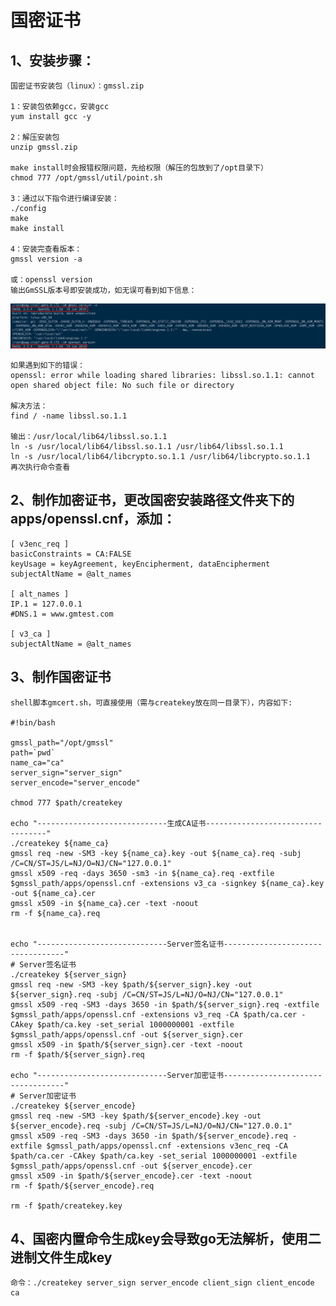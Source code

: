# 国密证书

## 1、安装步骤：

    国密证书安装包（linux）：gmssl.zip

    1：安装包依赖gcc，安装gcc
    yum install gcc -y

    2：解压安装包
    unzip gmssl.zip

    make install时会报错权限问题，先给权限（解压的包放到了/opt目录下）
    chmod 777 /opt/gmssl/util/point.sh

    3：通过以下指令进行编译安装：
    ./config
    make
    make install

    4：安装完查看版本：
    gmssl version -a

    或：openssl version
    输出GmSSL版本号即安装成功，如无误可看到如下信息：

![img.png](image/img.png)

    如果遇到如下的错误：
    openssl: error while loading shared libraries: libssl.so.1.1: cannot open shared object file: No such file or directory
    
    解决方法：
    find / -name libssl.so.1.1

    输出：/usr/local/lib64/libssl.so.1.1
    ln -s /usr/local/lib64/libssl.so.1.1 /usr/lib64/libssl.so.1.1
    ln -s /usr/local/lib64/libcrypto.so.1.1 /usr/lib64/libcrypto.so.1.1
    再次执行命令查看

## 2、制作加密证书，更改国密安装路径文件夹下的apps/openssl.cnf，添加：

    [ v3enc_req ]
    basicConstraints = CA:FALSE
    keyUsage = keyAgreement, keyEncipherment, dataEncipherment
    subjectAltName = @alt_names
    
    [ alt_names ]
    IP.1 = 127.0.0.1
    #DNS.1 = www.gmtest.com
    
    [ v3_ca ]
    subjectAltName = @alt_names

## 3、制作国密证书

    shell脚本gmcert.sh，可直接使用（需与createkey放在同一目录下），内容如下:

    #!bin/bash
    
    gmssl_path="/opt/gmssl"
    path=`pwd`
    name_ca="ca"
    server_sign="server_sign"
    server_encode="server_encode"
    
    chmod 777 $path/createkey
    
    echo "-----------------------------生成CA证书----------------------------------"
    ./createkey ${name_ca}
    gmssl req -new -SM3 -key ${name_ca}.key -out ${name_ca}.req -subj /C=CN/ST=JS/L=NJ/O=NJ/CN="127.0.0.1"
    gmssl x509 -req -days 3650 -sm3 -in ${name_ca}.req -extfile $gmssl_path/apps/openssl.cnf -extensions v3_ca -signkey ${name_ca}.key -out ${name_ca}.cer
    gmssl x509 -in ${name_ca}.cer -text -noout  
    rm -f ${name_ca}.req
    
    
    echo "-----------------------------Server签名证书----------------------------------"
    # Server签名证书
    ./createkey ${server_sign}
    gmssl req -new -SM3 -key $path/${server_sign}.key -out ${server_sign}.req -subj /C=CN/ST=JS/L=NJ/O=NJ/CN="127.0.0.1"
    gmssl x509 -req -SM3 -days 3650 -in $path/${server_sign}.req -extfile $gmssl_path/apps/openssl.cnf -extensions v3_req -CA $path/ca.cer -CAkey $path/ca.key -set_serial 1000000001 -extfile $gmssl_path/apps/openssl.cnf -out ${server_sign}.cer
    gmssl x509 -in $path/${server_sign}.cer -text -noout
    rm -f $path/${server_sign}.req
    
    echo "-----------------------------Server加密证书----------------------------------"
    # Server加密证书
    ./createkey ${server_encode}
    gmssl req -new -SM3 -key $path/${server_encode}.key -out ${server_encode}.req -subj /C=CN/ST=JS/L=NJ/O=NJ/CN="127.0.0.1"
    gmssl x509 -req -SM3 -days 3650 -in $path/${server_encode}.req -extfile $gmssl_path/apps/openssl.cnf -extensions v3enc_req -CA $path/ca.cer -CAkey $path/ca.key -set_serial 1000000001 -extfile $gmssl_path/apps/openssl.cnf -out ${server_encode}.cer
    gmssl x509 -in $path/${server_encode}.cer -text -noout
    rm -f $path/${server_encode}.req
    
    rm -f $path/createkey.key

## 4、国密内置命令生成key会导致go无法解析，使用二进制文件生成key

    命令：./createkey server_sign server_encode client_sign client_encode ca 
